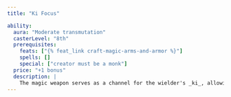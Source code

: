 ```yaml
---
title: "Ki Focus"

ability:
  aura: "Moderate transmutation"
  casterLevel: "8th"
  prerequisites:
    feats: ["{% feat_link craft-magic-arms-and-armor %}"]
    spells: []
    special: ["creator must be a monk"]
  price: "+1 bonus"
  description: |
    The magic weapon serves as a channel for the wielder's _ki_, allowing her to use her special _ki_ attacks through the weapon as if they were unarmed attacks. These attacks include the monk's stunning attack, _ki_ strike, and quivering palm, as well as the Stunning Fist feat. Only melee weapons can have the _ki_ focus ability.
---
```

